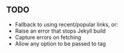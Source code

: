 ## TODO

* Fallback to using recent/popular links, or:
* Raise an error that stops Jekyll build
* Capture errors on fetching
* Allow any option to be passed to tag
